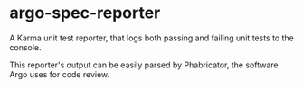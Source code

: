 # argo-spec-reporter

A Karma unit test reporter, that logs both passing and failing unit tests to the console.

This reporter's output can be easily parsed by Phabricator, the software Argo uses for code review.
